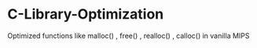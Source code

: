 C-Library-Optimization
======================

Optimized functions like malloc() , free() , realloc() , calloc() in vanilla MIPS
